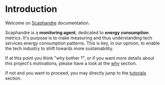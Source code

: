 # Introduction

Welcome on [Scaphandre](https://github.com/hubblo-org/scaphandre) documentation.

Scaphandre is a **monitoring agent**, dedicated to **energy consumption** metrics. It's purpose is to make measuring and thus understanding tech services energy consumption patterns. This is key, in our opinion, to enable the tech industry to shift towards more sustainability.

If at this point you think "why bother ?", or if you want more details about this project's motivations, please have a look at the [why](why.md) section.

If not and you want to proceed, you may directly jump to the [tutorials](tutorials/overview.md) section.